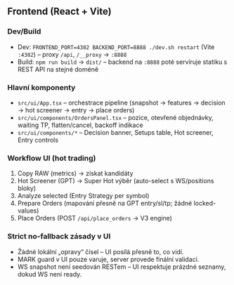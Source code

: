 ## Frontend (React + Vite)

### Dev/Build
- Dev: `FRONTEND_PORT=4302 BACKEND_PORT=8888 ./dev.sh restart` (Vite `:4302`) – proxy `/api`, `/__proxy` → `:8888`
- Build: `npm run build` → `dist/` – backend na `:8888` poté servíruje statiku s REST API na stejné doméně

### Hlavní komponenty
- `src/ui/App.tsx` – orchestrace pipeline (snapshot → features → decision → hot screener → entry → place orders)
- `src/ui/components/OrdersPanel.tsx` – pozice, otevřené objednávky, waiting TP, flatten/cancel, backoff indikace
- `src/ui/components/*` – Decision banner, Setups table, Hot screener, Entry controls

### Workflow UI (hot trading)
1) Copy RAW (metrics) → získat kandidáty
2) Hot Screener (GPT) → Super Hot výběr (auto-select s WS/positions bloky)
3) Analyze selected (Entry Strategy per symbol)
4) Prepare Orders (mapování přesně na GPT entry/sl/tp; žádné locked-values)
5) Place Orders (POST `/api/place_orders` → V3 engine)

### Strict no-fallback zásady v UI
- Žádné lokální „opravy“ čísel – UI posílá přesně to, co vidí.
- MARK guard v UI pouze varuje, server provede finální validaci.
- WS snapshot není seedován RESTem – UI respektuje prázdné seznamy, dokud WS není ready.





